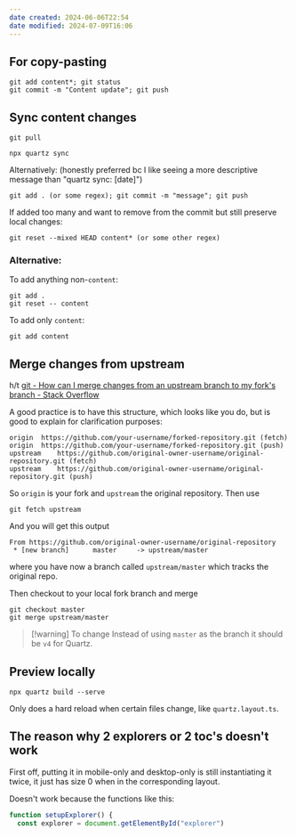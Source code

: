```yaml
---
date created: 2024-06-06T22:54
date modified: 2024-07-09T16:06
---
```

## For copy-pasting
```
git add content*; git status
git commit -m "Content update"; git push
```

## Sync content changes

`git pull`

`npx quartz sync`

Alternatively: (honestly preferred bc I like seeing a more descriptive message than "quartz sync: [date]")

```
git add . (or some regex); git commit -m "message"; git push
```

If added too many and want to remove from the commit but still preserve local changes:

```
git reset --mixed HEAD content* (or some other regex)
```

### Alternative: 

To add anything non-`content`: 

```
git add .
git reset -- content
```

To add only `content`:

```
git add content
```
## Merge changes from upstream

h/t [git - How can I merge changes from an upstream branch to my fork's branch - Stack Overflow](https://stackoverflow.com/questions/52981111/how-can-i-merge-changes-from-an-upstream-branch-to-my-forks-branch)

A good practice is to have this structure, which looks like you do, but is good to explain for clarification purposes:

```
origin  https://github.com/your-username/forked-repository.git (fetch)
origin  https://github.com/your-username/forked-repository.git (push)
upstream    https://github.com/original-owner-username/original-repository.git (fetch)
upstream    https://github.com/original-owner-username/original-repository.git (push)
```

So `origin` is your fork and `upstream` the original repository. Then use

```
git fetch upstream
```

And you will get this output

```
From https://github.com/original-owner-username/original-repository
 * [new branch]      master     -> upstream/master
```

where you have now a branch called `upstream/master` which tracks the original repo.

Then checkout to your local fork branch and merge

```
git checkout master
git merge upstream/master
```

> [!warning] To change
> Instead of using `master` as the branch it should be `v4` for Quartz. 

## Preview locally

`npx quartz build --serve`

Only does a hard reload when certain files change, like `quartz.layout.ts`. 

## The reason why 2 explorers or 2 toc's doesn't work

First off, putting it in mobile-only and desktop-only is still instantiating it twice, it just has size 0 when in the corresponding layout. 

Doesn't work because the functions like this:

```ts title='explorer.inline.ts'
function setupExplorer() {
  const explorer = document.getElementById("explorer")
```

